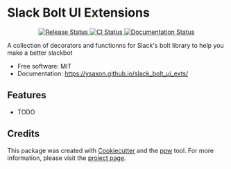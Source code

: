 # Slack Bolt UI Extensions


<p align="center">
<a href="https://pypi.python.org/pypi/slack_bolt_ui_exts">
    <img src="https://img.shields.io/pypi/v/slack_bolt_ui_exts.svg"
        alt = "Release Status">
</a>

<a href="https://github.com/ysaxon/slack_bolt_ui_exts/actions">
    <img src="https://github.com/ysaxon/slack_bolt_ui_exts/actions/workflows/main.yml/badge.svg?branch=release" alt="CI Status">
</a>

<a href="https://ysaxon.github.io/slack_bolt_ui_exts/">
    <img src="https://img.shields.io/website/https/ysaxon.github.io/slack_bolt_ui_exts/index.html.svg?label=docs&down_message=unavailable&up_message=available" alt="Documentation Status">
</a>

</p>


A collection of decorators and functionns for Slack's bolt library to help you make a better slackbot


* Free software: MIT
* Documentation: <https://ysaxon.github.io/slack_bolt_ui_exts/>


## Features

* TODO

## Credits

This package was created with [Cookiecutter](https://github.com/audreyr/cookiecutter) and the [ppw](https://pypi.org/project/ppw/) tool. For more information, please visit the [project page](https://zillionare.github.io/python-project-wizard/).

